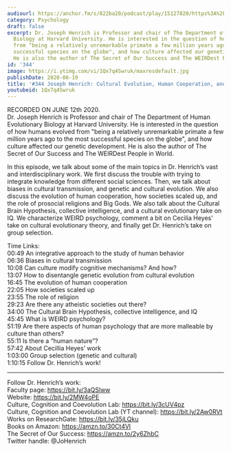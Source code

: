 ```yaml
---
audiourl: https://anchor.fm/s/822ba20/podcast/play/15127820/https%3A%2F%2Fd3ctxlq1ktw2nl.cloudfront.net%2Fproduction%2F2020-5-13%2F81908163-44100-2-19c8e33627523.m4a
category: Psychology
draft: false
excerpt: Dr. Joseph Henrich is Professor and chair of The Department of Human Evolutionary
  Biology at Harvard University. He is interested in the question of how humans evolved
  from "being a relatively unremarkable primate a few million years ago to the most
  successful species on the globe", and how culture affected our genetic development.
  He is also the author of The Secret of Our Success and The WEIRDest People in World.
id: '344'
image: https://i.ytimg.com/vi/1Qx7q4Swruk/maxresdefault.jpg
publishDate: 2020-06-19
title: '#344 Joseph Henrich: Cultural Evolution, Human Cooperation, and WEIRD Psychology'
youtubeid: 1Qx7q4Swruk
---
```

<div class="timelinks">

RECORDED ON JUNE 12th 2020.  
Dr. Joseph Henrich is Professor and chair of The Department of Human Evolutionary Biology at Harvard University. He is interested in the question of how humans evolved from "being a relatively unremarkable primate a few million years ago to the most successful species on the globe", and how culture affected our genetic development. He is also the author of The Secret of Our Success and The WEIRDest People in World.

In this episode, we talk about some of the main topics in Dr. Henrich’s vast and interdisciplinary work. We first discuss the trouble with trying to integrate knowledge from different social sciences. Then, we talk about biases in cultural transmission, and genetic and cultural evolution. We also discuss the evolution of human cooperation, how societies scaled up, and the role of prosocial religions and Big Gods. We also talk about the Cultural Brain Hypothesis, collective intelligence, and a cultural evolutionary take on IQ. We characterize WEIRD psychology, comment a bit on Cecilia Heyes’ take on cultural evolutionary theory, and finally get Dr. Henrich’s take on group selection.

Time Links:  
<time>00:49</time> An integrative approach to the study of human behavior  
<time>06:36</time> Biases in cultural transmission  
<time>10:08</time> Can culture modify cognitive mechanisms? And how?  
<time>13:07</time> How to disentangle genetic evolution from cultural evolution  
<time>16:45</time> The evolution of human cooperation  
<time>22:05</time> How societies scaled up  
<time>23:55</time> The role of religion  
<time>29:23</time> Are there any atheistic societies out there?  
<time>34:00</time> The Cultural Brain Hypothesis, collective intelligence, and IQ  
<time>45:45</time> What is WEIRD psychology?  
<time>51:19</time> Are there aspects of human psychology that are more malleable by culture than others?  
<time>55:11</time> Is there a “human nature”?  
<time>57:42</time> About Cecillia Heyes’ work  
<time>1:03:00</time> Group selection (genetic and cultural)  
<time>1:10:15</time> Follow Dr. Henrich’s work!

---

Follow Dr. Henrich’s work:  
Faculty page: https://bit.ly/3aQSlww  
Website: https://bit.ly/2MW4oPE  
Culture, Cognition and Coevolution Lab: https://bit.ly/3cUV4pz  
Culture, Cognition and Coevolution Lab (YT channel): https://bit.ly/2Aw0RVt  
Works on ResearchGate: https://bit.ly/35jLQku  
Books on Amazon: https://amzn.to/30Ct4Vl  
The Secret of Our Success: https://amzn.to/2y6ZhbC  
Twitter handle: @JoHenrich
</div>

